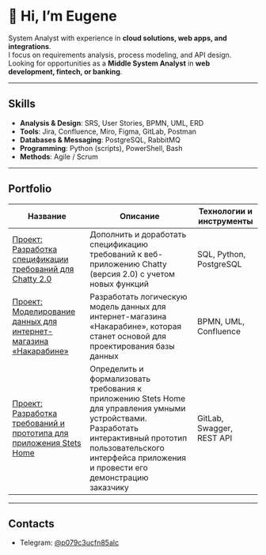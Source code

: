# 👋 Hi, I’m Eugene

System Analyst with experience in **cloud solutions, web apps, and integrations**.  
I focus on requirements analysis, process modeling, and API design.  
Looking for opportunities as a **Middle System Analyst** in **web development, fintech, or banking**.

---

## Skills

* **Analysis & Design**: SRS, User Stories, BPMN, UML, ERD  
* **Tools**: Jira, Confluence, Miro, Figma, GitLab, Postman  
* **Databases & Messaging**: PostgreSQL, RabbitMQ  
* **Programming**: Python (scripts), PowerShell, Bash  
* **Methods**: Agile / Scrum  

---

## Portfolio

| Название | Описание | Технологии и инструменты |
|----------|----------|--------------------------|
| [Проект: Разработка спецификации требований для Chatty 2.0](https://github.com/boxkzn/portfolio_akimov_e/tree/1ef3af05c07011c3e312a29902dbf8b88e18d1ab/chatty) | Дополнить и доработать спецификацию требований к веб-приложению Chatty (версия 2.0) с учетом новых функций | SQL, Python, PostgreSQL |
| [Проект: Моделирование данных для интернет-магазина «Накарабине»](https://github.com/boxkzn/portfolio_akimov_e/tree/1ef3af05c07011c3e312a29902dbf8b88e18d1ab/nakarabine) | Разработать логическую модель данных для интернет-магазина «Накарабине», которая станет основой для проектирования базы данных | BPMN, UML, Confluence |
| [Проект: Разработка требований и прототипа для приложения Stets Home](https://github.com/boxkzn/portfolio_akimov_e/tree/1ef3af05c07011c3e312a29902dbf8b88e18d1ab/stats-home) | Определить и формализовать требования к приложению Stets Home для управления умными устройствами. Разработать интерактивный прототип пользовательского интерфейса приложения и провести его демонстрацию заказчику | GitLab, Swagger, REST API |

---

## Contacts

* Telegram: [@p079c3ucfn85alc](https://t.me/p079c3ucfn85alc)
